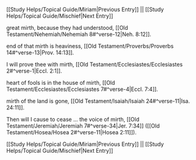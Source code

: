 [[Study Helps/Topical Guide/Miriam|Previous Entry]]  ||  [[Study Helps/Topical Guide/Mischief|Next Entry]]

 great mirth, because they had understood, [[Old Testament/Nehemiah/Nehemiah 8#^verse-12|Neh. 8:12]].

 end of that mirth is heaviness, [[Old Testament/Proverbs/Proverbs 14#^verse-13|Prov. 14:13]].

 I will prove thee with mirth, [[Old Testament/Ecclesiastes/Ecclesiastes 2#^verse-1|Eccl. 2:1]].

 heart of fools is in the house of mirth, [[Old Testament/Ecclesiastes/Ecclesiastes 7#^verse-4|Eccl. 7:4]].

 mirth of the land is gone, [[Old Testament/Isaiah/Isaiah 24#^verse-11|Isa. 24:11]].

 Then will I cause to cease ... the voice of mirth, [[Old Testament/Jeremiah/Jeremiah 7#^verse-34|Jer. 7:34]] ([[Old Testament/Hosea/Hosea 2#^verse-11|Hosea 2:11]]).

[[Study Helps/Topical Guide/Miriam|Previous Entry]]  ||  [[Study Helps/Topical Guide/Mischief|Next Entry]]